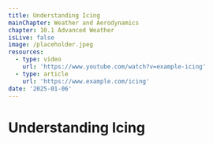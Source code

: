 ```yaml
---
title: Understanding Icing
mainChapter: Weather and Aerodynamics
chapter: 10.1 Advanced Weather
isLive: false
image: /placeholder.jpeg
resources:
  - type: video
    url: 'https://www.youtube.com/watch?v=example-icing'
  - type: article
    url: 'https://www.example.com/icing'
date: '2025-01-06'
---
```


# Understanding Icing
